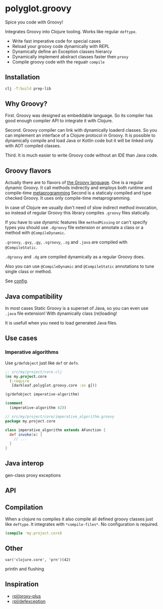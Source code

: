 # polyglot.groovy

Spice you code with Groovy!

Integrates Groovy into Clojure tooling.
Works like regular `deftype`.

- Write fast imperative code for special cases
- Reload your groovy code dynamically with REPL
- Dynamically define an Exception classes hierarcy
- Dynamically implement abstract classes faster then `proxy`
- Compile groovy code with the regualr `compile`

## Installation

```sh
clj -T:build prep-lib
```

## Why Groovy?

First. Groovy was designed as embeddable language. So its compiler has good enough compiler API to integrate it with Clojure.

Second. Groovy compiler can link with dynamically loaderd classes. So you can implement an interface of a Clojure protocol in Groovy.
It is possible to dynamically compile and load Java or Kotlin code but it will be linked only with AOT compiled classes.

Third. It is much easier to write Groovy code without an IDE than Java code.

## Groovy flavors

Actually there are to flavors of [the Groovy language](https://groovy-lang.org/).
One is a regular dynamic Groovy. It call methods indirectly and employs both runtime and compile-time
[metaprogramming](https://docs.groovy-lang.org/latest/html/documentation/core-metaprogramming.html#_compile_time_metaprogramming)
Second is a staticaly compiled and type checked Groovy. It uses only compile-time metaprogramming.

In case of Clojure we usually don't need of slow indirect method invocation,
so instead of regular Groovy this library compiles `.groovy` files statically.

If you have to use dynamic features like `methodMissing` or can't specify types you should use `.dgroovy` file extension
or annotate a class or a method with `@CompileDynamic`.

`.groovy`, `.gvy`, `.gy`, `.sgroovy`,  `.sg` and `.java` are compiled with `@CompileStatic`.

`.dgroovy` and `.dg` are compiled dynamically as a regular Groovy does.

Also you can use `@CompileDynamic` and `@CompileStatic` annotations to tune single class or method.

See [config](resources/darkleaf/polyglot/groovy/config.groovy).

## Java compatibility

In most cases Static Groovy is a superset of Java, so you can even use `.java` file extension!
With dynamically class (re)loading!

It is usefull when you need to load generated Java files.

## Use cases

### Imperative algorithms

Use `g/defobject` just like `def` or `defn`.

```clojure
;; src/my/project/core.clj
(ns my.project.core
  (:require
   [darkleaf.polyglot.groovy.core :as g]))

(g/defobject imperative-algorithm)

(comment
  (imperative-algorithm 42))
```

```groovy
// src/my/project/core/imperative_algorithm.groovy
package my.project.core

class imperative_algorithm extends AFunction {
  def invoke(x) {
    // ...
  }
}
```

## Java interop

gen-class
proxy
exceptions


## API

## Compilation

When a clojure ns compiles it also compile all defined groovy classes just like `deftype`.
It integrates with `*compile-files*`. No configuration is required.

```clojure
(compile 'my.project.core)
```

## Other


```
var('clojure.core', 'prn')(42)
```

println and flushing

## Inspiration

+ [rpl/proxy-plus](https://github.com/redplanetlabs/proxy-plus/tree/master)
+ [rpl/defexception](https://github.com/redplanetlabs/defexception/tree/master)

